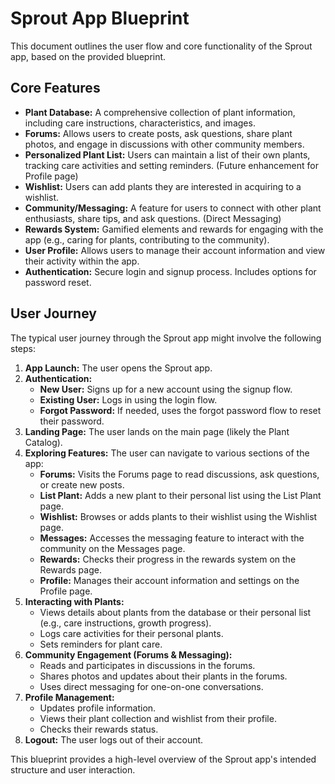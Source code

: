 
# Sprout App Blueprint

This document outlines the user flow and core functionality of the Sprout app, based on the provided blueprint.

## Core Features

*   **Plant Database:** A comprehensive collection of plant information, including care instructions, characteristics, and images.
*   **Forums:** Allows users to create posts, ask questions, share plant photos, and engage in discussions with other community members.
*   **Personalized Plant List:** Users can maintain a list of their own plants, tracking care activities and setting reminders. (Future enhancement for Profile page)
*   **Wishlist:** Users can add plants they are interested in acquiring to a wishlist.
*   **Community/Messaging:** A feature for users to connect with other plant enthusiasts, share tips, and ask questions. (Direct Messaging)
*   **Rewards System:** Gamified elements and rewards for engaging with the app (e.g., caring for plants, contributing to the community).
*   **User Profile:** Allows users to manage their account information and view their activity within the app.
*   **Authentication:** Secure login and signup process. Includes options for password reset.

## User Journey

The typical user journey through the Sprout app might involve the following steps:

1.  **App Launch:** The user opens the Sprout app.
2.  **Authentication:**
    *   **New User:** Signs up for a new account using the signup flow.
    *   **Existing User:** Logs in using the login flow.
    *   **Forgot Password:** If needed, uses the forgot password flow to reset their password.
3.  **Landing Page:** The user lands on the main page (likely the Plant Catalog).
4.  **Exploring Features:** The user can navigate to various sections of the app:
    *   **Forums:** Visits the Forums page to read discussions, ask questions, or create new posts.
    *   **List Plant:** Adds a new plant to their personal list using the List Plant page.
    *   **Wishlist:** Browses or adds plants to their wishlist using the Wishlist page.
    *   **Messages:** Accesses the messaging feature to interact with the community on the Messages page.
    *   **Rewards:** Checks their progress in the rewards system on the Rewards page.
    *   **Profile:** Manages their account information and settings on the Profile page.
5.  **Interacting with Plants:**
    *   Views details about plants from the database or their personal list (e.g., care instructions, growth progress).
    *   Logs care activities for their personal plants.
    *   Sets reminders for plant care.
6.  **Community Engagement (Forums & Messaging):**
    *   Reads and participates in discussions in the forums.
    *   Shares photos and updates about their plants in the forums.
    *   Uses direct messaging for one-on-one conversations.
7.  **Profile Management:**
    *   Updates profile information.
    *   Views their plant collection and wishlist from their profile.
    *   Checks their rewards status.
8.  **Logout:** The user logs out of their account.

This blueprint provides a high-level overview of the Sprout app's intended structure and user interaction.

    
